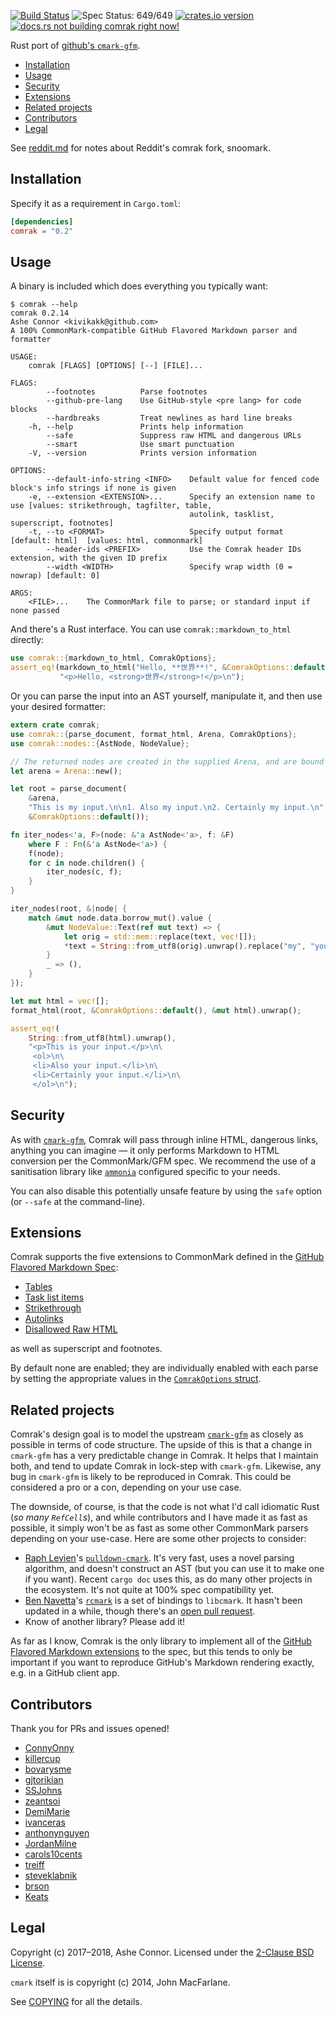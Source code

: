 [![Build Status](https://travis-ci.org/kivikakk/comrak.svg?branch=master)](https://travis-ci.org/kivikakk/comrak)
![Spec Status: 649/649](https://img.shields.io/badge/specs-649%2F649-brightgreen.svg)
[![crates.io version](https://img.shields.io/crates/v/comrak.svg)](https://crates.io/crates/comrak)
[![docs.rs not building comrak right now!](https://docs.rs/comrak/badge.svg)](https://kivikakk.github.io/comrak/comrak/)

Rust port of [github's `cmark-gfm`](https://github.com/github/cmark).

* [Installation](#installation)
* [Usage](#usage)
* [Security](#security)
* [Extensions](#extensions)
* [Related projects](#related-projects)
* [Contributors](#contributors)
* [Legal](#legal)

See [reddit.md](reddit.md) for notes about Reddit's comrak fork, snoomark.

## Installation

Specify it as a requirement in `Cargo.toml`:

```toml
[dependencies]
comrak = "0.2"
```

## Usage

A binary is included which does everything you typically want:

```
$ comrak --help
comrak 0.2.14
Ashe Connor <kivikakk@github.com>
A 100% CommonMark-compatible GitHub Flavored Markdown parser and formatter

USAGE:
    comrak [FLAGS] [OPTIONS] [--] [FILE]...

FLAGS:
        --footnotes          Parse footnotes
        --github-pre-lang    Use GitHub-style <pre lang> for code blocks
        --hardbreaks         Treat newlines as hard line breaks
    -h, --help               Prints help information
        --safe               Suppress raw HTML and dangerous URLs
        --smart              Use smart punctuation
    -V, --version            Prints version information

OPTIONS:
        --default-info-string <INFO>    Default value for fenced code block's info strings if none is given
    -e, --extension <EXTENSION>...      Specify an extension name to use [values: strikethrough, tagfilter, table,
                                        autolink, tasklist, superscript, footnotes]
    -t, --to <FORMAT>                   Specify output format [default: html]  [values: html, commonmark]
        --header-ids <PREFIX>           Use the Comrak header IDs extension, with the given ID prefix
        --width <WIDTH>                 Specify wrap width (0 = nowrap) [default: 0]

ARGS:
    <FILE>...    The CommonMark file to parse; or standard input if none passed
```

And there's a Rust interface.  You can use `comrak::markdown_to_html` directly:

``` rust
use comrak::{markdown_to_html, ComrakOptions};
assert_eq!(markdown_to_html("Hello, **世界**!", &ComrakOptions::default()),
           "<p>Hello, <strong>世界</strong>!</p>\n");
```

Or you can parse the input into an AST yourself, manipulate it, and then use your desired
formatter:

``` rust
extern crate comrak;
use comrak::{parse_document, format_html, Arena, ComrakOptions};
use comrak::nodes::{AstNode, NodeValue};

// The returned nodes are created in the supplied Arena, and are bound by its lifetime.
let arena = Arena::new();

let root = parse_document(
    &arena,
    "This is my input.\n\n1. Also my input.\n2. Certainly my input.\n",
    &ComrakOptions::default());

fn iter_nodes<'a, F>(node: &'a AstNode<'a>, f: &F)
    where F : Fn(&'a AstNode<'a>) {
    f(node);
    for c in node.children() {
        iter_nodes(c, f);
    }
}

iter_nodes(root, &|node| {
    match &mut node.data.borrow_mut().value {
        &mut NodeValue::Text(ref mut text) => {
            let orig = std::mem::replace(text, vec![]);
            *text = String::from_utf8(orig).unwrap().replace("my", "your").as_bytes().to_vec();
        }
        _ => (),
    }
});

let mut html = vec![];
format_html(root, &ComrakOptions::default(), &mut html).unwrap();

assert_eq!(
    String::from_utf8(html).unwrap(),
    "<p>This is your input.</p>\n\
     <ol>\n\
     <li>Also your input.</li>\n\
     <li>Certainly your input.</li>\n\
     </ol>\n");
```

## Security

As with [`cmark-gfm`](https://github.com/github/cmark#security), Comrak will pass through inline HTML, dangerous links, anything you can imagine — it only performs Markdown to HTML conversion per the CommonMark/GFM spec.  We recommend the use of a sanitisation library like [`ammonia`](https://github.com/notriddle/ammonia) configured specific to your needs.

You can also disable this potentially unsafe feature by using the `safe` option (or `--safe` at the command-line).

## Extensions

Comrak supports the five extensions to CommonMark defined in the
[GitHub Flavored Markdown Spec](https://github.github.com/gfm/):

* [Tables](https://github.github.com/gfm/#tables-extension-)
* [Task list items](https://github.github.com/gfm/#task-list-items-extension-)
* [Strikethrough](https://github.github.com/gfm/#strikethrough-extension-)
* [Autolinks](https://github.github.com/gfm/#autolinks-extension-)
* [Disallowed Raw HTML](https://github.github.com/gfm/#disallowed-raw-html-extension-)

as well as superscript and footnotes.

By default none are enabled; they are individually enabled with each parse by
setting the appropriate values in the
[`ComrakOptions` struct](https://docs.rs/comrak/newest/comrak/struct.ComrakOptions.html).

## Related projects

Comrak's design goal is to model the upstream [`cmark-gfm`](https://github.com/github/cmark) as closely as possible in terms of code structure. The upside of this is that a change in `cmark-gfm` has a very predictable change in Comrak. It helps that I maintain both, and tend to update Comrak in lock-step with `cmark-gfm`. Likewise, any bug in `cmark-gfm` is likely to be reproduced in Comrak. This could be considered a pro or a con, depending on your use case.

The downside, of course, is that the code is not what I'd call idiomatic Rust (_so many `RefCell`s_), and while contributors and I have made it as fast as possible, it simply won't be as fast as some other CommonMark parsers depending on your use-case. Here are some other projects to consider:

* [Raph Levien](https://github.com/raphlinus)'s [`pulldown-cmark`](https://github.com/google/pulldown-cmark). It's very fast, uses a novel parsing algorithm, and doesn't construct an AST (but you can use it to make one if you want). Recent `cargo doc` uses this, as do many other projects in the ecosystem. It's not quite at 100% spec compatibility yet.
* [Ben Navetta](https://github.com/bnavetta)'s [`rcmark`](https://github.com/bnavetta/rcmark) is a set of bindings to `libcmark`. It hasn't been updated in a while, though there's an [open pull request](https://github.com/bnavetta/rcmark/pull/2).
* Know of another library? Please add it!

As far as I know, Comrak is the only library to implement all of the [GitHub Flavored Markdown extensions](https://github.github.com/gfm) to the spec, but this tends to only be important if you want to reproduce GitHub's Markdown rendering exactly, e.g. in a GitHub client app.

## Contributors

Thank you for PRs and issues opened!

* [ConnyOnny](https://github.com/ConnyOnny)
* [killercup](https://github.com/killercup)
* [bovarysme](https://github.com/bovarysme)
* [gjtorikian](https://github.com/gjtorikian)
* [SSJohns](https://github.com/SSJohns)
* [zeantsoi](https://github.com/zeantsoi)
* [DemiMarie](https://github.com/DemiMarie)
* [ivanceras](https://github.com/ivanceras)
* [anthonynguyen](https://github.com/anthonynguyen)
* [JordanMilne](https://github.com/JordanMilne)
* [carols10cents](https://github.com/carols10cents)
* [treiff](https://github.com/treiff)
* [steveklabnik](https://github.com/steveklabnik)
* [brson](https://github.com/brson)
* [Keats](https://github.com/Keats)

## Legal

Copyright (c) 2017–2018, Ashe Connor.  Licensed under the [2-Clause BSD License](https://opensource.org/licenses/BSD-2-Clause).

`cmark` itself is is copyright (c) 2014, John MacFarlane.

See [COPYING](COPYING) for all the details.
